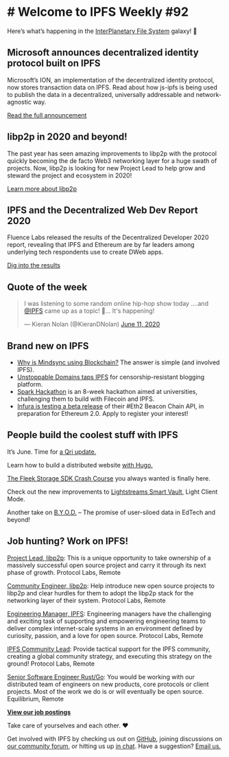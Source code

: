 # # Welcome to IPFS Weekly #92

Here’s what’s happening in the [InterPlanetary File System](https://ipfs.io/) galaxy! 🚀

## Microsoft announces decentralized identity protocol built on IPFS
Microsoft’s ION, an implementation of the decentralized identity protocol, now stores transaction data on IPFS. Read about how js-ipfs is being used to publish the data in a decentralized, universally addressable and network-agnostic way.

[Read the full announcement](https://blog.ipfs.io/2020-06-11-identity-ipfs-ion/)

## libp2p in 2020 and beyond!
The past year has seen amazing improvements to libp2p with the protocol quickly becoming the de facto Web3 networking layer for a huge swath of projects. Now, libp2p is looking for new Project Lead to help grow and steward the project and ecosystem in 2020!

[Learn more about libp2p](https://blog.ipfs.io/2020-06-09-libp2p-in-2020/)

## IPFS and the Decentralized Web Dev Report 2020
Fluence Labs released the results of the Decentralized Developer 2020 report, revealing that IPFS and Ethereum are by far leaders among underlying tech respondents use to create DWeb apps.

[Dig into the results](https://medium.com/fluence-network/decentralized-web-developer-report-2020-5b41a8d86789)

## Quote of the week
<blockquote class="twitter-tweet"><p lang="en" dir="ltr">I was listening to some random online hip-hop show today ....and <a href="https://twitter.com/IPFS?ref_src=twsrc%5Etfw">@IPFS</a> came up as a topic! 🤯... It&#39;s happening!</p>&mdash; Kieran Nolan (@KieranDNolan) <a href="https://twitter.com/KieranDNolan/status/1270987170799431680?ref_src=twsrc%5Etfw">June 11, 2020</a></blockquote>

## Brand new on IPFS
* [Why is Mindsync using Blockchain?](https://medium.com/mindsync-ai/why-is-mindsync-using-blockchain-the-answer-is-simple-f45e274a95c4) The answer is simple (and involved IPFS). 
* [Unstoppable Domains taps IPFS](https://www.coindesk.com/unstoppable-domains-launches-censorship-resistant-blogging-platform) for censorship-resistant blogging platform.
* [Spark Hackathon](https://medium.com/encode-club/spark-hackathon-challenges-c464d26ad3b9) is an 8-week hackathon aimed at universities, challenging them to build with Filecoin and IPFS.
* [Infura is testing a beta release](https://twitter.com/infura_io/status/1270796084810375168) of their #Eth2 Beacon Chain API, in preparation for Ethereum 2.0. Apply to register your interest!

## People build the coolest stuff with IPFS
It’s June. Time for [a Qri update.](https://mailchi.mp/7069eecb4b55/welcome-to-the-qri-newsletter-4428380)

Learn how to build a distributed website [with Hugo.](https://levelup.gitconnected.com/build-a-distributed-website-with-hugo-1183bb098057)

[The Fleek Storage SDK Crash Course](https://www.youtube.com/watch?v=sCxvol1xA04&feature=emb_logo) you always wanted is finally here.

Check out the new improvements to [Lightstreams Smart Vault](https://medium.com/lightstreams/smart-vault-light-client-mode-3efe09d9b7a7), Light Client Mode.

Another take on [B.Y.O.D.](https://medium.com/@jacobcohenrosenthal/b-y-o-d-the-promise-of-user-siloed-data-in-edtech-and-beyond-9d36daf63856) – The promise of user-siloed data in EdTech and beyond!

## Job hunting? Work on IPFS!
[Project Lead, libp2p](https://jobs.lever.co/protocol/27ff3891-6e13-4aa8-b43a-734715e85a26): This is a unique opportunity to take ownership of a massively successful open source project and carry it through its next phase of growth. Protocol Labs, Remote

[Community Engineer, libp2p](https://jobs.lever.co/protocol/0afd449f-b292-42b4-abfd-af26415b796b): Help introduce new open source projects to libp2p and clear hurdles for them to adopt the libp2p stack for the networking layer of their system. Protocol Labs, Remote

[Engineering Manager, IPFS](https://jobs.lever.co/protocol/3f0787e8-58b3-4122-a1ea-424561d2658f): Engineering managers have the challenging and exciting task of supporting and empowering engineering teams to deliver complex internet-scale systems in an environment defined by curiosity, passion, and a love for open source. Protocol Labs, Remote

[IPFS Community Lead](https://jobs.lever.co/protocol/71c4a9b9-af90-4ce9-9dba-8b72507997bf): Provide tactical support for the IPFS community, creating a global community strategy, and executing this strategy on the ground! Protocol Labs, Remote

[Senior Software Engineer Rust/Go](https://www.notion.so/Hiring-Senior-Software-Engineer-Rust-Go-e6c94ccc261f426c80a483c7fc642412): You would be working with our distributed team of engineers on new products, core protocols or client projects. Most of the work we do is or will eventually be open source. Equilibrium, Remote

**[View our job postings](https://jobs.lever.co/protocol)**

Take care of yourselves and each other. ❤️

Get involved with IPFS by checking us out on [GitHub](https://github.com/ipfs), joining discussions on [our community forum](https://discuss.ipfs.io/), or hitting us up [in chat](https://riot.im/app/#/room/#ipfs:matrix.org). Have a suggestion? [Email us.](mailto:newsletter@ipfs.io)
